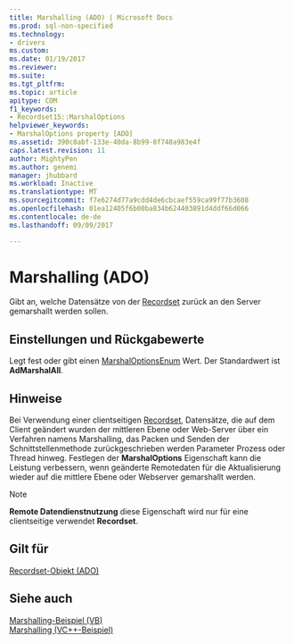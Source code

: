 ```yaml
---
title: Marshalling (ADO) | Microsoft Docs
ms.prod: sql-non-specified
ms.technology:
- drivers
ms.custom: 
ms.date: 01/19/2017
ms.reviewer: 
ms.suite: 
ms.tgt_pltfrm: 
ms.topic: article
apitype: COM
f1_keywords:
- Recordset15::MarshalOptions
helpviewer_keywords:
- MarshalOptions property [ADO]
ms.assetid: 390c8abf-133e-40da-8b99-8f748a983e4f
caps.latest.revision: 11
author: MightyPen
ms.author: genemi
manager: jhubbard
ms.workload: Inactive
ms.translationtype: MT
ms.sourcegitcommit: f7e6274d77a9cdd4de6cbcaef559ca99f77b3608
ms.openlocfilehash: 01ea12405f6b00ba834b624403891d4ddf66d066
ms.contentlocale: de-de
ms.lasthandoff: 09/09/2017

---
```

# <a name="marshaloptions-property-ado"></a>Marshalling (ADO)
Gibt an, welche Datensätze von der [Recordset](../../../ado/reference/ado-api/recordset-object-ado.md) zurück an den Server gemarshallt werden sollen.  
  
## <a name="settings-and-return-values"></a>Einstellungen und Rückgabewerte  
 Legt fest oder gibt einen [MarshalOptionsEnum](../../../ado/reference/ado-api/marshaloptionsenum.md) Wert. Der Standardwert ist **AdMarshalAll**.  
  
## <a name="remarks"></a>Hinweise  
 Bei Verwendung einer clientseitigen [Recordset](../../../ado/reference/ado-api/recordset-object-ado.md), Datensätze, die auf dem Client geändert wurden der mittleren Ebene oder Web-Server über ein Verfahren namens Marshalling, das Packen und Senden der Schnittstellenmethode zurückgeschrieben werden Parameter Prozess oder Thread hinweg. Festlegen der **MarshalOptions** Eigenschaft kann die Leistung verbessern, wenn geänderte Remotedaten für die Aktualisierung wieder auf die mittlere Ebene oder Webserver gemarshallt werden.  
  
> [!NOTE]
>  **Remote Datendienstnutzung** diese Eigenschaft wird nur für eine clientseitige verwendet **Recordset**.  
  
## <a name="applies-to"></a>Gilt für  
 [Recordset-Objekt (ADO)](../../../ado/reference/ado-api/recordset-object-ado.md)  
  
## <a name="see-also"></a>Siehe auch  
 [Marshalling-Beispiel (VB)](../../../ado/reference/ado-api/marshaloptions-property-example-vb.md)   
 [Marshalling (VC++-Beispiel)](../../../ado/reference/ado-api/marshaloptions-property-example-vc.md)   


